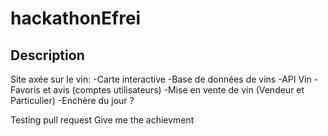 # hackathonEfrei

## Description

Site axée sur le vin:
-Carte interactive
-Base de données de vins
-API Vin
-Favoris et avis (comptes utilisateurs)
-Mise en vente de vin (Vendeur et Particulier)
-Enchère du jour ?

Testing pull request
Give me the achievment
